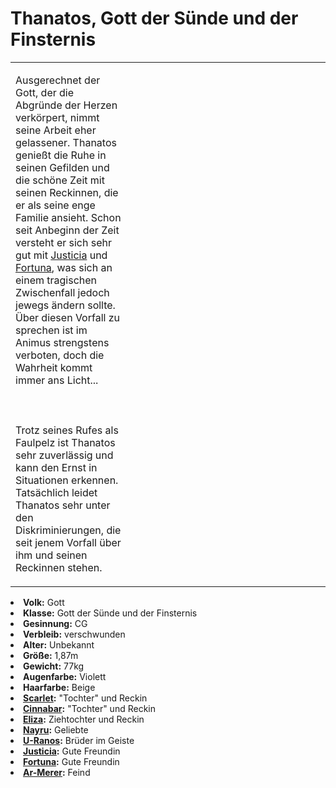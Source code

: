 # Thanatos, Gott der Sünde und der Finsternis

<table>
<tr><td>
<p>
Ausgerechnet der Gott, der die Abgründe der Herzen verkörpert, nimmt seine Arbeit eher gelassener. Thanatos genießt die
Ruhe in seinen Gefilden und die schöne Zeit mit seinen Reckinnen, die er als seine enge Familie ansieht.
Schon seit Anbeginn der Zeit versteht er sich sehr gut mit <a href="Justicia.md">Justicia</a> und
<a href="Fortuna.md">Fortuna</a>, was sich an einem tragischen Zwischenfall jedoch jewegs ändern sollte. Über diesen
Vorfall zu sprechen ist im Animus strengstens verboten, doch die Wahrheit kommt immer ans Licht...
<br></br><br></br>
Trotz seines Rufes als Faulpelz ist Thanatos sehr zuverlässig und kann den Ernst in Situationen erkennen. Tatsächlich
leidet Thanatos sehr unter den Diskriminierungen, die seit jenem Vorfall über ihm und seinen Reckinnen stehen.
</p>

</td><td width="300">
<!-- Edit here -->
<img src="thanatos.png" alt="" />
</td></tr>
</table>

<procedure title="Allgemeine Informationen">
<list columns="3">
<li><b>Volk:</b> Gott</li>
<li><b>Klasse:</b> Gott der Sünde und der Finsternis</li>
<li><b>Gesinnung:</b> CG</li>
<li><b>Verbleib:</b> verschwunden</li>
</list>
</procedure>

<procedure title="Aussehen">
<list columns="3">
<li><b>Alter:</b> Unbekannt</li>
<li><b>Größe:</b> 1,87m</li>
<li><b>Gewicht:</b> 77kg</li>
<li><b>Augenfarbe:</b> Violett</li>
<li><b>Haarfarbe:</b> Beige</li>
</list>
</procedure>

<procedure title="Beziehungen">
<list columns="3">
<!-- <li><b><a href="Farone.md">Farone</a>:</b> Schwester</li> -->
<li><b><a href="Scarlet.md">Scarlet</a>:</b> "Tochter" und Reckin</li>
<li><b><a href="Cinnabar.md">Cinnabar</a>:</b> "Tochter" und Reckin</li>
<li><b><a href="Eliza.md">Eliza</a>:</b> Ziehtochter und Reckin</li>
<li><b><a href="Nayru.md">Nayru</a>:</b> Geliebte</li>
<li><b><a href="U-Ranos.md">U-Ranos</a>:</b> Brüder im Geiste</li>
<li><b><a href="Justicia.md">Justicia</a>:</b> Gute Freundin</li>
<li><b><a href="Fortuna.md">Fortuna</a>:</b> Gute Freundin</li>
<li><b><a href="Ar-Merer.md">Ar-Merer</a>:</b> Feind</li>
</list>
</procedure>

<!--
## Notizen

- **Ziele:** Neue Recken der Todsünden: Carmesine, Crimson, Coral, Rose, Garnet
- **Geheimnisse:** 
-->